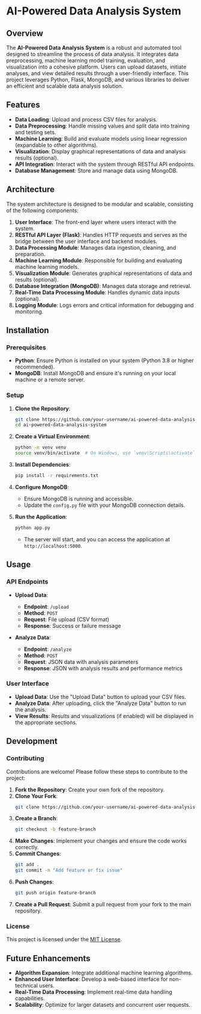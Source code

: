 

# AI-Powered Data Analysis System

## Overview

The **AI-Powered Data Analysis System** is a robust and automated tool designed to streamline the process of data analysis. It integrates data preprocessing, machine learning model training, evaluation, and visualization into a cohesive platform. Users can upload datasets, initiate analyses, and view detailed results through a user-friendly interface. This project leverages Python, Flask, MongoDB, and various libraries to deliver an efficient and scalable data analysis solution.

## Features

- **Data Loading**: Upload and process CSV files for analysis.
- **Data Preprocessing**: Handle missing values and split data into training and testing sets.
- **Machine Learning**: Build and evaluate models using linear regression (expandable to other algorithms).
- **Visualization**: Display graphical representations of data and analysis results (optional).
- **API Integration**: Interact with the system through RESTful API endpoints.
- **Database Management**: Store and manage data using MongoDB.

## Architecture

The system architecture is designed to be modular and scalable, consisting of the following components:

1. **User Interface**: The front-end layer where users interact with the system.
2. **RESTful API Layer (Flask)**: Handles HTTP requests and serves as the bridge between the user interface and backend modules.
3. **Data Processing Module**: Manages data ingestion, cleaning, and preparation.
4. **Machine Learning Module**: Responsible for building and evaluating machine learning models.
5. **Visualization Module**: Generates graphical representations of data and results (optional).
6. **Database Integration (MongoDB)**: Manages data storage and retrieval.
7. **Real-Time Data Processing Module**: Handles dynamic data inputs (optional).
8. **Logging Module**: Logs errors and critical information for debugging and monitoring.

## Installation

### Prerequisites

- **Python**: Ensure Python is installed on your system (Python 3.8 or higher recommended).
- **MongoDB**: Install MongoDB and ensure it's running on your local machine or a remote server.

### Setup

1. **Clone the Repository**:
   ```bash
   git clone https://github.com/your-username/ai-powered-data-analysis-system.git
   cd ai-powered-data-analysis-system
   ```

2. **Create a Virtual Environment**:
   ```bash
   python -m venv venv
   source venv/bin/activate  # On Windows, use `venv\Scripts\activate`
   ```

3. **Install Dependencies**:
   ```bash
   pip install -r requirements.txt
   ```

4. **Configure MongoDB**:
   - Ensure MongoDB is running and accessible.
   - Update the `config.py` file with your MongoDB connection details.

5. **Run the Application**:
   ```bash
   python app.py
   ```
   - The server will start, and you can access the application at `http://localhost:5000`.

## Usage

### API Endpoints

- **Upload Data**:
  - **Endpoint**: `/upload`
  - **Method**: `POST`
  - **Request**: File upload (CSV format)
  - **Response**: Success or failure message

- **Analyze Data**:
  - **Endpoint**: `/analyze`
  - **Method**: `POST`
  - **Request**: JSON data with analysis parameters
  - **Response**: JSON with analysis results and performance metrics

### User Interface

- **Upload Data**: Use the "Upload Data" button to upload your CSV files.
- **Analyze Data**: After uploading, click the "Analyze Data" button to run the analysis.
- **View Results**: Results and visualizations (if enabled) will be displayed in the appropriate sections.

## Development

### Contributing

Contributions are welcome! Please follow these steps to contribute to the project:

1. **Fork the Repository**: Create your own fork of the repository.
2. **Clone Your Fork**:
   ```bash
   git clone https://github.com/your-username/ai-powered-data-analysis-system.git
   ```
3. **Create a Branch**:
   ```bash
   git checkout -b feature-branch
   ```
4. **Make Changes**: Implement your changes and ensure the code works correctly.
5. **Commit Changes**:
   ```bash
   git add .
   git commit -m "Add feature or fix issue"
   ```
6. **Push Changes**:
   ```bash
   git push origin feature-branch
   ```
7. **Create a Pull Request**: Submit a pull request from your fork to the main repository.

### License

This project is licensed under the [MIT License](LICENSE).

## Future Enhancements

- **Algorithm Expansion**: Integrate additional machine learning algorithms.
- **Enhanced User Interface**: Develop a web-based interface for non-technical users.
- **Real-Time Data Processing**: Implement real-time data handling capabilities.
- **Scalability**: Optimize for larger datasets and concurrent user requests.
